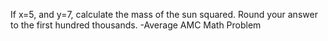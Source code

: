 If x=5, and y=7, calculate the mass of the sun squared. Round your answer to the first hundred thousands. -Average AMC Math Problem
